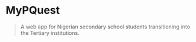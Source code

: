 # MyPQuest
> A web app for Nigerian secondary school students transitioning into the Tertiary institutions.

[Live Preview]:(https://mypquest.netlify.app/)
